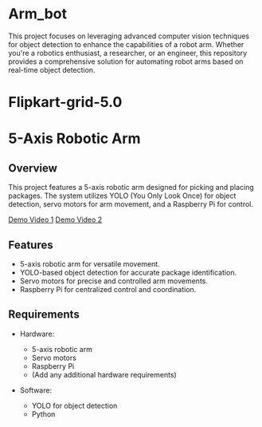 # Arm_bot
This project focuses on leveraging advanced computer vision techniques for object detection to enhance the capabilities of a robot arm. Whether you're a robotics 
enthusiast, a researcher, or an engineer, this repository provides a comprehensive solution for automating robot arms based on real-time object detection.
# Flipkart-grid-5.0

# 5-Axis Robotic Arm 
## Overview

This project features a 5-axis robotic arm designed for picking and placing packages. The system utilizes YOLO (You Only Look Once) for object detection, servo motors for arm movement, and a Raspberry Pi for control.

[Demo Video 1](https://youtu.be/s4XxLokjdwU?si=U1ifwhN10mzz8yIT)
[Demo Video 2](https://youtu.be/EqZEmNHJ6G0?si=k9VO9oSxIY6RigZM)


## Features

- 5-axis robotic arm for versatile movement.
- YOLO-based object detection for accurate package identification.
- Servo motors for precise and controlled arm movements.
- Raspberry Pi for centralized control and coordination.

## Requirements

- Hardware:
  - 5-axis robotic arm
  - Servo motors
  - Raspberry Pi
  - (Add any additional hardware requirements)

- Software:
  - YOLO for object detection
  - Python

